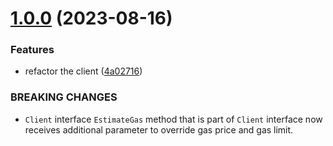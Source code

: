 # [1.0.0](https://github.com/danijelTxFusion/zksync2-go/compare/v0.4.2...v1.0.0) (2023-08-16)


### Features

* refactor the client ([4a02716](https://github.com/danijelTxFusion/zksync2-go/commit/4a02716c1a4ea6aa3e8380eaae6160b33f53fc31))


### BREAKING CHANGES

* `Client` interface
`EstimateGas` method that is part of `Client` interface now receives
additional parameter to override gas price and gas limit.
